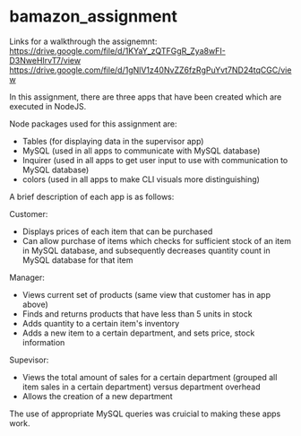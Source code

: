 # bamazon_assignment

Links for a walkthrough the assignemnt:  https://drive.google.com/file/d/1KYaY_zQTFGgR_Zya8wFI-D3NweHIrvT7/view https://drive.google.com/file/d/1gNlV1z40NvZZ6fzRgPuYvt7ND24tqCGC/view

In this assignment, there are three apps that have been created which are executed in NodeJS.  

Node packages used for this assignment are:

-  Tables (for displaying data in the supervisor app)
-  MySQL (used in all apps to communicate with MySQL database)
-  Inquirer (used in all apps to get user input to use with communication to MySQL database)
-  colors (used in all apps to make CLI visuals more distinguishing)

A brief description of each app is as follows:

Customer:

- Displays prices of each item that can be purchased
- Can allow purchase of items which checks for sufficient stock of an item in MySQL database, and subsequently decreases quantity count in MySQL database for that item

Manager:

- Views current set of products (same view that customer has in app above)
- Finds and returns products that have less than 5 units in stock
- Adds quantity to a certain item's inventory
- Adds a new item to a certain department, and sets price, stock information

Supevisor: 

- Views the total amount of sales for a certain department (grouped all item sales in a certain department) versus department overhead
- Allows the creation of a new department

The use of appropriate MySQL queries was cruicial to making these apps work.
